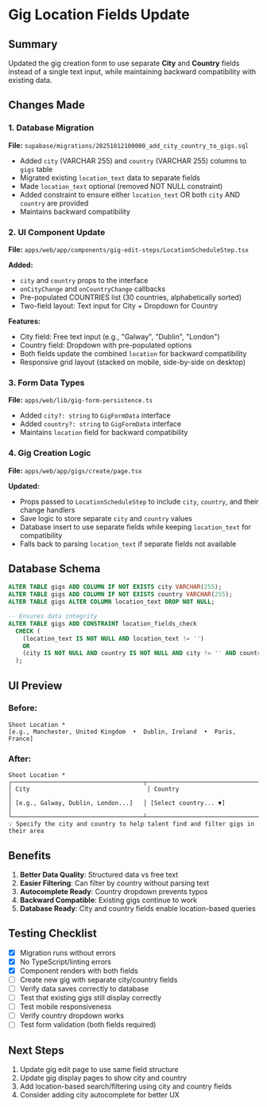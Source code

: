 # Gig Location Fields Update

## Summary
Updated the gig creation form to use separate **City** and **Country** fields instead of a single text input, while maintaining backward compatibility with existing data.

## Changes Made

### 1. Database Migration
**File:** `supabase/migrations/20251012100000_add_city_country_to_gigs.sql`

- Added `city` (VARCHAR 255) and `country` (VARCHAR 255) columns to `gigs` table
- Migrated existing `location_text` data to separate fields
- Made `location_text` optional (removed NOT NULL constraint)
- Added constraint to ensure either `location_text` OR both `city` AND `country` are provided
- Maintains backward compatibility

### 2. UI Component Update
**File:** `apps/web/app/components/gig-edit-steps/LocationScheduleStep.tsx`

**Added:**
- `city` and `country` props to the interface
- `onCityChange` and `onCountryChange` callbacks
- Pre-populated COUNTRIES list (30 countries, alphabetically sorted)
- Two-field layout: Text input for City + Dropdown for Country

**Features:**
- City field: Free text input (e.g., "Galway", "Dublin", "London")
- Country field: Dropdown with pre-populated options
- Both fields update the combined `location` for backward compatibility
- Responsive grid layout (stacked on mobile, side-by-side on desktop)

### 3. Form Data Types
**File:** `apps/web/lib/gig-form-persistence.ts`

- Added `city?: string` to `GigFormData` interface
- Added `country?: string` to `GigFormData` interface
- Maintains `location` field for backward compatibility

### 4. Gig Creation Logic
**File:** `apps/web/app/gigs/create/page.tsx`

**Updated:**
- Props passed to `LocationScheduleStep` to include `city`, `country`, and their change handlers
- Save logic to store separate `city` and `country` values
- Database insert to use separate fields while keeping `location_text` for compatibility
- Falls back to parsing `location_text` if separate fields not available

## Database Schema

```sql
ALTER TABLE gigs ADD COLUMN IF NOT EXISTS city VARCHAR(255);
ALTER TABLE gigs ADD COLUMN IF NOT EXISTS country VARCHAR(255);
ALTER TABLE gigs ALTER COLUMN location_text DROP NOT NULL;

-- Ensures data integrity
ALTER TABLE gigs ADD CONSTRAINT location_fields_check 
  CHECK (
    (location_text IS NOT NULL AND location_text != '') 
    OR 
    (city IS NOT NULL AND country IS NOT NULL AND city != '' AND country != '')
  );
```

## UI Preview

### Before:
```
Shoot Location *
[e.g., Manchester, United Kingdom  •  Dublin, Ireland  •  Paris, France]
```

### After:
```
Shoot Location *
┌─────────────────────────────────────┬─────────────────────────────────────┐
│ City                                 │ Country                              │
│ [e.g., Galway, Dublin, London...]   │ [Select country... ▼]               │
└─────────────────────────────────────┴─────────────────────────────────────┘
💡 Specify the city and country to help talent find and filter gigs in their area
```

## Benefits

1. **Better Data Quality**: Structured data vs free text
2. **Easier Filtering**: Can filter by country without parsing text
3. **Autocomplete Ready**: Country dropdown prevents typos
4. **Backward Compatible**: Existing gigs continue to work
5. **Database Ready**: City and country fields enable location-based queries

## Testing Checklist

- [x] Migration runs without errors
- [x] No TypeScript/linting errors
- [x] Component renders with both fields
- [ ] Create new gig with separate city/country fields
- [ ] Verify data saves correctly to database
- [ ] Test that existing gigs still display correctly
- [ ] Test mobile responsiveness
- [ ] Verify country dropdown works
- [ ] Test form validation (both fields required)

## Next Steps

1. Update gig edit page to use same field structure
2. Update gig display pages to show city and country
3. Add location-based search/filtering using city and country fields
4. Consider adding city autocomplete for better UX

